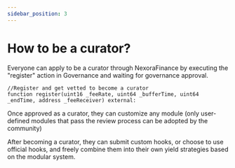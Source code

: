```yaml
---
sidebar_position: 3
---
```


# How to be a curator?

Everyone can apply to be a curator through NexoraFinance by executing the "register" action in Governance and waiting for governance approval.

```solidity
//Register and get vetted to become a curator
function register(uint16 _feeRate, uint64 _bufferTime, uint64 _endTime, address _feeReceiver) external:
```

Once approved as a curator, they can customize any module (only user-defined modules that pass the review process can be adopted by the community)

After becoming a curator, they can submit custom hooks, or choose to use official hooks, and freely combine them into their own yield strategies based on the modular system.
